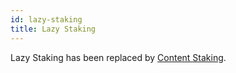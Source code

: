 ```yaml
---
id: lazy-staking
title: Lazy Staking
---
```


Lazy Staking has been replaced by [Content Staking](https://docs.subsocial.network/docs/basics/content-staking/content-staking).
